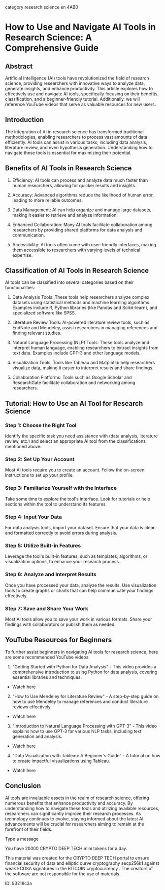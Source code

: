 category research science en 4AB0
# How to Use and Navigate AI Tools in Research Science: A Comprehensive Guide



## Abstract



Artificial Intelligence (AI) tools have revolutionized the field of research science, providing researchers with innovative ways to analyze data, generate insights, and enhance productivity. This article explores how to effectively use and navigate AI tools, specifically focusing on their benefits, classification, and a beginner-friendly tutorial. Additionally, we will reference YouTube videos that serve as valuable resources for new users.



## Introduction



The integration of AI in research science has transformed traditional methodologies, enabling researchers to process vast amounts of data efficiently. AI tools can assist in various tasks, including data analysis, literature review, and even hypothesis generation. Understanding how to navigate these tools is essential for maximizing their potential.



## Benefits of AI Tools in Research Science



1. Efficiency: AI tools can process and analyze data much faster than human researchers, allowing for quicker results and insights.

2. Accuracy: Advanced algorithms reduce the likelihood of human error, leading to more reliable outcomes.

3. Data Management: AI can help organize and manage large datasets, making it easier to retrieve and analyze information.

4. Enhanced Collaboration: Many AI tools facilitate collaboration among researchers by providing shared platforms for data analysis and communication.

5. Accessibility: AI tools often come with user-friendly interfaces, making them accessible to researchers with varying levels of technical expertise.



## Classification of AI Tools in Research Science



AI tools can be classified into several categories based on their functionalities:



1. Data Analysis Tools: These tools help researchers analyze complex datasets using statistical methods and machine learning algorithms. Examples include R, Python libraries (like Pandas and Scikit-learn), and specialized software like SPSS.



2. Literature Review Tools: AI-powered literature review tools, such as EndNote and Mendeley, assist researchers in managing references and finding relevant studies.



3. Natural Language Processing (NLP) Tools: These tools analyze and interpret human language, enabling researchers to extract insights from text data. Examples include GPT-3 and other language models.



4. Visualization Tools: Tools like Tableau and Matplotlib help researchers visualize data, making it easier to interpret results and share findings.



5. Collaboration Platforms: Tools such as Google Scholar and ResearchGate facilitate collaboration and networking among researchers.



## Tutorial: How to Use an AI Tool for Research Science



### Step 1: Choose the Right Tool



Identify the specific task you need assistance with (data analysis, literature review, etc.) and select an appropriate AI tool from the classifications mentioned above.



### Step 2: Set Up Your Account



Most AI tools require you to create an account. Follow the on-screen instructions to set up your profile.



### Step 3: Familiarize Yourself with the Interface



Take some time to explore the tool's interface. Look for tutorials or help sections within the tool to understand its features.



### Step 4: Input Your Data



For data analysis tools, import your dataset. Ensure that your data is clean and formatted correctly to avoid errors during analysis.



### Step 5: Utilize Built-in Features



Leverage the tool's built-in features, such as templates, algorithms, or visualization options, to enhance your research process.



### Step 6: Analyze and Interpret Results



Once you have processed your data, analyze the results. Use visualization tools to create graphs or charts that can help communicate your findings effectively.



### Step 7: Save and Share Your Work



Most AI tools allow you to save your work in various formats. Share your findings with collaborators or publish them as needed.



## YouTube Resources for Beginners



To further assist beginners in navigating AI tools for research science, here are some recommended YouTube videos:



1. "Getting Started with Python for Data Analysis" - This video provides a comprehensive introduction to using Python for data analysis, covering essential libraries and techniques.

- Watch here



2. "How to Use Mendeley for Literature Review" - A step-by-step guide on how to use Mendeley to manage references and conduct literature reviews effectively.

- Watch here



3. "Introduction to Natural Language Processing with GPT-3" - This video explains how to use GPT-3 for various NLP tasks, including text generation and analysis.

- Watch here



4. "Data Visualization with Tableau: A Beginner's Guide" - A tutorial on how to create impactful visualizations using Tableau.

- Watch here



## Conclusion



AI tools are invaluable assets in the realm of research science, offering numerous benefits that enhance productivity and accuracy. By understanding how to navigate these tools and utilizing available resources, researchers can significantly improve their research processes. As technology continues to evolve, staying informed about the latest AI advancements will be crucial for researchers aiming to remain at the forefront of their fields.



Type a message

You have 20000 CRYPTO DEEP TECH mini tokens for a day.


This material was created for the  CRYPTO DEEP TECH portal  to ensure financial security of data and elliptic curve cryptography  secp256k1 against weak ECDSA  signatures   in the  BITCOIN cryptocurrency . The creators of the software are not responsible for the use of materials.

 ID: 93218c3a
